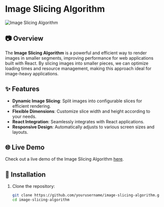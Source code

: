 # Image Slicing Algorithm

![Image Slicing Algorithm](https://via.placeholder.com/600x200?text=Image+Slicing+Algorithm)

## 📷 Overview

The **Image Slicing Algorithm** is a powerful and efficient way to render images in smaller segments, improving performance for web applications built with React. By slicing images into smaller pieces, we can optimize loading times and resource management, making this approach ideal for image-heavy applications.

## ✨ Features

- **Dynamic Image Slicing**: Split images into configurable slices for efficient rendering.
- **Flexible Dimensions**: Customize slice width and height according to your needs.
- **React Integration**: Seamlessly integrates with React applications.
- **Responsive Design**: Automatically adjusts to various screen sizes and layouts.

## 🌐 Live Demo

Check out a live demo of the Image Slicing Algorithm [here](https://your-demo-link.com).

## 🔧 Installation

1. Clone the repository:
   ```bash
   git clone https://github.com/yourusername/image-slicing-algorithm.git
   cd image-slicing-algorithm
